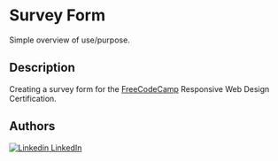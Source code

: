# Survey Form

Simple overview of use/purpose.

## Description

Creating a survey form for the [FreeCodeCamp](https://www.freecodecamp.org/) Responsive Web Design Certification.

## Authors

[![Linkedin](https://i.stack.imgur.com/gVE0j.png) LinkedIn](https://www.linkedin.com/in/john-csm-tate/)
